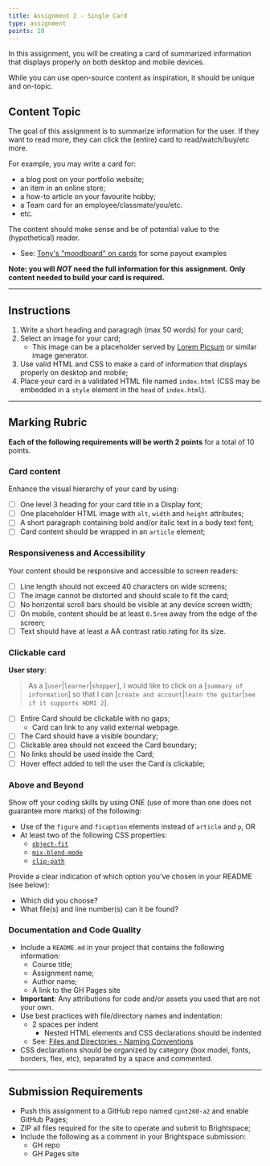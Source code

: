 ```yaml
---
title: Assignment 2 - Single Card
type: assignment
points: 10
---
```


In this assignment, you will be creating a card of summarized information that displays properly on both desktop and mobile devices.

While you can use open-source content as inspiration, it should be unique and on-topic.

## Content Topic
The goal of this assignment is to summarize information for the user. If they want to read more, they can click the (entire) card to read/watch/buy/etc more.

For example, you may write a card for:
- a blog post on your portfolio website;
- an item in an online store;
- a how-to article on your favourite hobby;
- a Team card for an employee/classmate/you/etc.
- etc.

The content should make sense and be of potential value to the (hypothetical) reader.

- See: [Tony's "moodboard" on cards](https://acidtone.github.io/code-journal/#july-16th-2022) for some payout examples

**Note: you will _NOT_ need the full information for this assignment. Only content needed to build your card is required.**

---

## Instructions
1. Write a short heading and paragragh (max 50 words) for your card;
2. Select an image for your card;
    - This image can be a placeholder served by [Lorem Picsum](https://picsum.photos/) or similar image generator.
2. Use valid HTML and CSS to make a card of information that displays properly on desktop and mobile;
3. Place your card in a validated HTML file named `index.html` (CSS may be embedded in a `style` element in the `head` of `index.html`).

---

## Marking Rubric
**Each of the following requirements will be worth 2 points** for a total of 10 points. 

### Card content
Enhance the visual hierarchy of your card by using:
- [ ] One level 3 heading for your card title in a Display font;
- [ ] One placeholder HTML image with `alt`, `width` and `height` attributes;
- [ ] A short paragraph containing bold and/or italic text in a body text font;
- [ ] Card content should be wrapped in an `article` element;

### Responsiveness and Accessibility
Your content should be responsive and accessible to screen readers:
- [ ] Line length should not exceed 40 characters on wide screens;
- [ ] The image cannot be distorted and should scale to fit the card;
- [ ] No horizontal scroll bars should be visible at any device screen width;
- [ ] On mobile, content should be at least `0.5rem` away from the edge of the screen;
- [ ] Text should have at least a AA contrast ratio rating for its size.

### Clickable card
**User story**: 
> As a [`user`|`learner`|`shopper`], 
> I would like to click on a [`summary of information`] so that 
> I can [`create and account`|`learn the guitar`|`see if it supports HDMI 2`].

- [ ] Entire Card should be clickable with no gaps;
    - Card can link to any valid external webpage.
- [ ] The Card should have a visible boundary;
- [ ] Clickable area should not exceed the Card boundary;
- [ ] No links should be used inside the Card;
- [ ] Hover effect added to tell the user the Card is clickable;

### Above and Beyond
Show off your coding skills by using ONE (use of more than one does not guarantee more marks) of the following:
- Use of the `figure` and `ficaption` elements instead of `article` and `p`, OR
- At least two of the following CSS properties:
    - [`object-fit`](https://developer.mozilla.org/en-US/docs/Web/CSS/object-fit)
    - [`mix-blend-mode`](https://developer.mozilla.org/en-US/docs/Web/CSS/mix-blend-mode)
    - [`clip-path`](https://developer.mozilla.org/en-US/docs/Web/CSS/clip-path)

Provide a clear indication of which option you've chosen in your README (see below):
- Which did you choose?
- What file(s) and line number(s) can it be found?

### Documentation and Code Quality
- Include a `README.md` in your project that contains the following information:
  - Course title;
  - Assignment name;
  - Author name;
  - A link to the GH Pages site
- **Important**: Any attributions for code and/or assets you used that are not your own.
- Use best practices with file/directory names and indentation:
  - 2 spaces per indent
    - Nested HTML elements and CSS declarations should be indented
  - See: [Files and Directories - Naming Conventions](https://gist.github.com/acidtone/d77059ec1851eff266339a3df70f6984)
- CSS declarations should be organized by category (box model, fonts, borders, flex, etc), separated by a space and commented.

---

## Submission Requirements
- Push this assignment to a GitHub repo named `cpnt260-a2` and enable GitHub Pages;
- ZIP all files required for the site to operate and submit to Brightspace;
- Include the following as a comment in your Brightspace submission:
  - GH repo
  - GH Pages site


